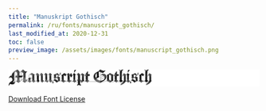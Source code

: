 ```yaml
---
title: "Manuskript Gothisch"
permalink: /ru/fonts/manuscript_gothisch/
last_modified_at: 2020-12-31
toc: false
preview_image: /assets/images/fonts/manuscript_gothisch.png
---
```

![Baumans](/assets/images/fonts/manuscript_gothisch.png)

[Download Font License](https://github.com/inkstitch/inkstitch/tree/main/fonts/manusḱript_gotisch/LICENSE)
